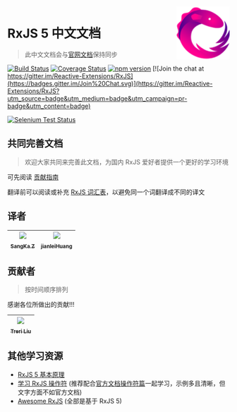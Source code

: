 <img src="doc/asset/Rx_Logo_S.png" alt="logo" height="120" align="right" />

# RxJS 5 中文文档

> 此中文文档会与[官网文档](https://github.com/ReactiveX/RxJS)保持同步

[![Build Status](https://travis-ci.org/ReactiveX/rxjs.svg?branch=master)](https://travis-ci.org/ReactiveX/rxjs)
[![Coverage Status](https://coveralls.io/repos/github/ReactiveX/rxjs/badge.svg?branch=master)](https://coveralls.io/github/ReactiveX/rxjs?branch=master)
[![npm version](https://badge.fury.io/js/%40reactivex%2Frxjs.svg)](http://badge.fury.io/js/%40reactivex%2Frxjs)
[![Join the chat at https://gitter.im/Reactive-Extensions/RxJS](https://badges.gitter.im/Join%20Chat.svg)](https://gitter.im/Reactive-Extensions/RxJS?utm_source=badge&utm_medium=badge&utm_campaign=pr-badge&utm_content=badge)

[![Selenium Test Status](https://saucelabs.com/browser-matrix/rxjs5.svg)](https://saucelabs.com/u/rxjs5)

## 共同完善文档

> 欢迎大家共同来完善此文档，为国内 RxJS 爱好者提供一个更好的学习环境

可先阅读 [贡献指南](https://github.com/RxJS-CN/RxJS-Docs-CN/wiki/%E8%B4%A1%E7%8C%AE%E6%8C%87%E5%8D%97)

翻译前可以阅读或补充 [RxJS 词汇表](https://github.com/RxJS-CN/RxJS-Docs-CN/wiki/RxJS-%E8%AF%8D%E6%B1%87%E8%A1%A8)，以避免同一个词翻译成不同的译文

## 译者

| [<img src="https://avatars2.githubusercontent.com/u/6177271?v=3" width="100px;"/><br /><sub>SangKa.Z</sub>](https://github.com/SangKa) | [<img src="https://avatars1.githubusercontent.com/u/7888082?v=3" width="100px;"/><br /><sub>jianleiHuang</sub>](https://github.com/moreJs) |
| :---: | :---: |

## 贡献者

>按时间顺序排列

感谢各位所做出的贡献!!!

| [<img src="https://avatars0.githubusercontent.com/u/2631733?v=3" width="100px;"/><br /><sub>Treri Liu</sub>](http://iSay.me) |
| :---: |

## 其他学习资源

 * [RxJS 5 基本原理](https://github.com/RxJS-CN/rxjs5-ultimate-cn)
 * [学习 RxJS 操作符](https://github.com/RxJS-CN/learn-rxjs-operators) (推荐配合[官方文档操作符篇](http://cn.rx.js.org/class/es6/Observable.js~Observable.html)一起学习，示例多且清晰，但文字方面不如官方文档)
 * [Awesome RxJS](https://github.com/RxJS-CN/awesome-rxjs) (全部是基于 RxJS 5)